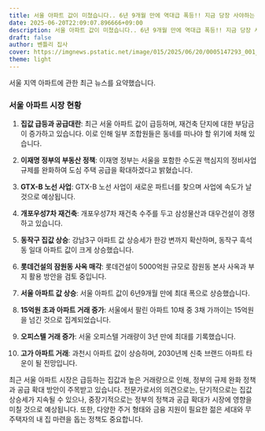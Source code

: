 ```yaml
---
title: 서울 아파트 값이 미쳤습니다.. 6년 9개월 만에 역대급 폭등!! 지금 당장 사야하는 이유 3가지 알려드릴게요!!
date: 2025-06-20T22:09:07.896666+09:00
description: 서울 아파트 값이 미쳤습니다.. 6년 9개월 만에 역대급 폭등!! 지금 당장 사야하는 이유 3가지 알려드릴게요!!
draft: false
author: 벤틀리 집사
cover: https://imgnews.pstatic.net/image/015/2025/06/20/0005147293_001_20250620145811821.jpg
theme: light
---
```


서울 지역 아파트에 관한 최근 뉴스를 요약했습니다.

### 서울 아파트 시장 현황

1. **집값 급등과 공급대란**: 최근 서울 아파트 값이 급등하며, 재건축 단지에 대한 부담금이 증가하고 있습니다. 이로 인해 일부 조합원들은 동네를 떠나야 할 위기에 처해 있습니다.

2. **이재명 정부의 부동산 정책**: 이재명 정부는 서울을 포함한 수도권 핵심지의 정비사업 규제를 완화하여 도심 주택 공급을 확대하겠다고 밝혔습니다.

3. **GTX-B 노선 사업**: GTX-B 노선 사업이 새로운 파트너를 찾으며 사업에 속도가 날 것으로 예상됩니다.

4. **개포우성7차 재건축**: 개포우성7차 재건축 수주를 두고 삼성물산과 대우건설이 경쟁하고 있습니다.

5. **동작구 집값 상승**: 강남3구 아파트 값 상승세가 한강 변까지 확산하며, 동작구 흑석동 일대 아파트 값이 크게 상승했습니다.

6. **롯데건설의 잠원동 사옥 매각**: 롯데건설이 5000억원 규모로 잠원동 본사 사옥과 부지 활용 방안을 검토 중입니다.

7. **서울 아파트 값 상승**: 서울 아파트 값이 6년9개월 만에 최대 폭으로 상승했습니다.

8. **15억원 초과 아파트 거래 증가**: 서울에서 팔린 아파트 10채 중 3채 가까이는 15억원을 넘긴 것으로 집계되었습니다.

9. **오피스텔 거래 증가**: 서울 오피스텔 거래량이 3년 만에 최대를 기록했습니다.

10. **고가 아파트 거래**: 과천시 아파트 값이 상승하며, 2030년께 신축 브랜드 아파트 타운이 될 전망입니다.

최근 서울 아파트 시장은 급등하는 집값과 높은 거래량으로 인해, 정부의 규제 완화 정책과 공급 확대 방안이 주목받고 있습니다. 전문가로서의 의견으로는, 단기적으로는 집값 상승세가 지속될 수 있으나, 중장기적으로는 정부의 정책과 공급 확대가 시장에 영향을 미칠 것으로 예상됩니다. 또한, 다양한 주거 형태와 금융 지원이 필요한 젊은 세대와 무주택자의 내 집 마련을 돕는 정책도 중요합니다.